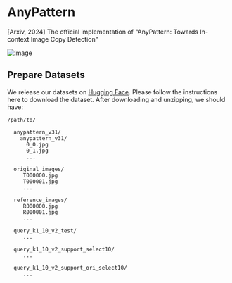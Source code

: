 # AnyPattern
[Arxiv, 2024] The official implementation of "AnyPattern: Towards In-context Image Copy Detection"

![image](https://github.com/WangWenhao0716/AnyPattern/blob/main/AnyPattern.jpg)

## Prepare Datasets

We release our datasets on [Hugging Face](https://huggingface.co/datasets/WenhaoWang/AnyPattern). Please follow the instructions here to download the dataset. After downloading and unzipping, we should have:

```
/path/to/

  anypattern_v31/
    anypattern_v31/
      0_0.jpg
      0_1.jpg
      ...

  original_images/
     T000000.jpg
     T000001.jpg
     ...

  reference_images/
     R000000.jpg
     R000001.jpg
     ...

  query_k1_10_v2_test/
     ...

  query_k1_10_v2_support_select10/
     ...

  query_k1_10_v2_support_ori_select10/
     ...
```
